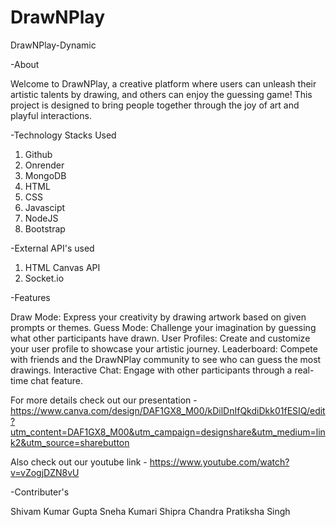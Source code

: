 # DrawNPlay

DrawNPlay-Dynamic

-About 

Welcome to DrawNPlay, a creative platform where users can unleash their artistic talents by drawing, and others can enjoy the guessing game! This project is designed to bring people together through the joy of art and playful interactions.


-Technology Stacks Used

1) Github
2) Onrender
3) MongoDB
4) HTML
5) CSS
6) Javascipt
7) NodeJS
8) Bootstrap


-External API's used

1) HTML Canvas API
2) Socket.io


-Features

Draw Mode: Express your creativity by drawing artwork based on given prompts or themes.
Guess Mode: Challenge your imagination by guessing what other participants have drawn.
User Profiles: Create and customize your user profile to showcase your artistic journey.
Leaderboard: Compete with friends and the DrawNPlay community to see who can guess the most drawings.
Interactive Chat: Engage with other participants through a real-time chat feature.

For more details check out our presentation  - 
https://www.canva.com/design/DAF1GX8_M00/kDilDnIfQkdiDkk01fESIQ/edit?utm_content=DAF1GX8_M00&utm_campaign=designshare&utm_medium=link2&utm_source=sharebutton

Also check out our youtube link -
https://www.youtube.com/watch?v=vZogjDZN8vU


-Contributer's

Shivam Kumar Gupta
Sneha Kumari
Shipra Chandra
Pratiksha Singh
